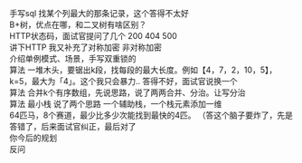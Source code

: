 手写sql 找某个列最大的那条记录，这个答得不太好  
B+树，优点在哪，和二叉树有啥区别？  
HTTP状态码，面试官提问了几个 200 404 500  
讲下HTTP 我又补充了对称加密 非对称加密  
介绍单例模式、场景，手写双重锁的  
算法 一堆木头，要锯出k段，找每段的最大长度。例如【4，7，2，10，5】，k=5，最大为「4」。这个我只会暴力.. 答得不好，面试官说换一个  
算法 合并k个有序数组，先说思路，说了两两合并、分治。让写分治  
算法 最小栈 说了两个思路 一个辅助栈，一个栈元素添加一维  
64匹马，8个赛道，最少比多少次能找到最快的4匹。 （答这个脑子要炸了，先是答错了，后来面试官纠正，最后对了  
你今后的规划  
反问  